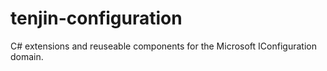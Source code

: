 # tenjin-configuration
C# extensions and reuseable components for the Microsoft IConfiguration domain.
